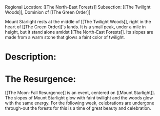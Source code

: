 Regional Location: [[The North-East Forests]]
Subsection: [[The Twilight Woods]], Dominion of [[The Green Order]]

Mount Starlight rests at the middle of [[The Twilight Woods]], right in the heart of [[The Green Order]]'s lands. It is a small peak, under a mile in height, but it stand alone amidst [[The North-East Forests]]. Its slopes are made from a warm stone that glows a faint color of twilight. 

# Description:

# The Resurgence:
[[The Moon-Fall Resurgence]] is an event, centered on [[Mount Starlight]]. The slopes of Mount Starlight glow with faint twilight and the woods glow with the same energy. For the following week, celebrations are undergone through-out the forests for this is a time of great beauty and celebration. 